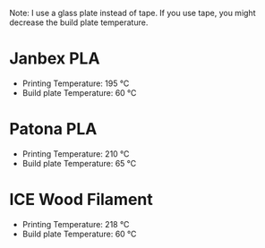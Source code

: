 Note: I use a glass plate instead of tape. If you use tape, you might decrease the build plate temperature.

# Janbex PLA

* Printing Temperature: 195 °C
* Build plate Temperature: 60 °C

# Patona PLA

* Printing Temperature: 210 °C
* Build plate Temperature: 65 °C

# ICE Wood Filament

* Printing Temperature: 218 °C
* Build plate Temperature: 60 °C
